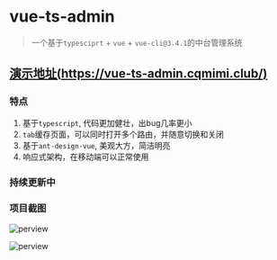 # vue-ts-admin

  > 一个基于`typesciprt` + `vue` + `vue-cli@3.4.1`的中台管理系统

## [演示地址(https://vue-ts-admin.cqmimi.club/)](https://vue-ts-admin.cqmimi.club/)

### 特点
  1. 基于`typescript`, 代码更加健壮，出bug几率更小
  2. `tab`缓存页面，可以同时打开多个路由，并随意切换和关闭
  3. 基于`ant-design-vue`, 美观大方，简洁明亮
  4. 响应式架构，在移动端可以正常使用

### 持续更新中

### 项目截图

![perview](/perview/vue-ts-admin.gif)


![perview](/perview/vue-ts-admin-mobile.gif)



